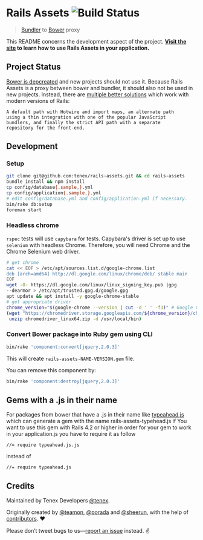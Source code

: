 # Rails Assets ![Build Status](https://github.com/tenex/rails-assets/actions/workflows/verify.yml/badge.svg)

> [Bundler](http://bundler.io) to [Bower](http://bower.io) proxy

This README concerns the development aspect of the project. **[Visit
the site](https://rails-assets.org) to learn how to use Rails Assets
in your application.**

## Project Status

[Bower is
depcreated](https://bower.io/blog/2017/how-to-migrate-away-from-bower/)
and new projects should not use it. Because Rails Assets is a proxy
between bower and bundler, it should also not be used in new
projects. Instead, there are [multiple better
solutions](https://world.hey.com/dhh/rails-7-will-have-three-great-answers-to-javascript-in-2021-8d68191b)
which work with modern versions of Rails:

    A default path with Hotwire and import maps, an alternate path
    using a thin integration with one of the popular JavaScript
    bundlers, and finally the strict API path with a separate
    repository for the front-end.

## Development

### Setup

```sh
git clone git@github.com:tenex/rails-assets.git && cd rails-assets
bundle install && npm install
cp config/database{.sample,}.yml
cp config/application{.sample,}.yml
# edit config/database.yml and config/application.yml if necessary.
bin/rake db:setup
foreman start
```

### Headless chrome

`rspec` tests will use `capybara` for tests. Capybara's driver is set
up to use `selenium` with headless Chrome. Therefore, you will need
Chrome and the Chrome Selenium web driver.

``` sh
# get chrome
cat << EOF > /etc/apt/sources.list.d/google-chrome.list
deb [arch=amd64] http://dl.google.com/linux/chrome/deb/ stable main
EOF
wget -O- https://dl.google.com/linux/linux_signing_key.pub |gpg
--dearmor > /etc/apt/trusted.gpg.d/google.gpg
apt update && apt install -y google-chrome-stable
# get appropriate driver
chrome_version="$(google-chrome --version | cut -d ' ' -f3)" # Google Chrome 103.0.5060.53 -> 103.0.5060.53
(wget "https://chromedriver.storage.googleapis.com/${chrome_version}/chromedriver_linux64.zip" &&
 unzip chromedriver_linux64.zip -d /usr/local/bin)
```

### Convert Bower package into Ruby gem using CLI

```sh
bin/rake 'component:convert[jquery,2.0.3]'
```

This will create `rails-assets-NAME-VERSION.gem` file.

You can remove this component by:

```sh
bin/rake 'component:destroy[jquery,2.0.3]'
```


## Gems with a .js in their name

For packages from bower that have a .js in their name like [typeahead.js](https://github.com/twitter/typeahead.js) which can generate a gem with the name rails-assets-typehead.js if You want to use this gem with Rails 4.2 or higher in order for your gem to work in your application.js you have to require it as follow

```
//= require typeahead.js.js
```

instead of

```
//= require typeahead.js
```

## Credits

Maintained by Tenex Developers [@tenex](http://github.com/tenex).

Originally created by [@teamon](http://github.com/teamon), [@porada](http://github.com/porada) and [@sheerun](http://github.com/sheerun), with the help of [contributors](https://github.com/tenex/rails-assets/graphs/contributors). :heart:

Please don’t tweet bugs to us—[report an issue](https://github.com/tenex/rails-assets/issues) instead. :v:
